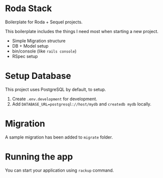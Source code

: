 # Roda Stack

Boilerplate for Roda + Sequel projects.

This boilerplate includes the things I need most when starting a new project.

- Simple Migration structure
- DB + Model setup
- bin/console (like `rails console`)
- RSpec setup

# Setup Database

This project uses PostgreSQL by default, to setup.

1. Create `.env.development` for development.
2. Add `DATABASE_URL=postgresql://host/mydb` and `createdb mydb` locally.

# Migration

A sample migration has been added to `migrate` folder.

# Running the app

You can start your application using `rackup` command.
